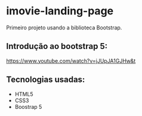 # imovie-landing-page

Primeiro projeto usando a biblioteca Bootstrap.

## Introdução ao bootstrap 5:
https://www.youtube.com/watch?v=jJUpJA1GJHw&t

## Tecnologias usadas:
- HTML5
- CSS3
- Boostrap 5
